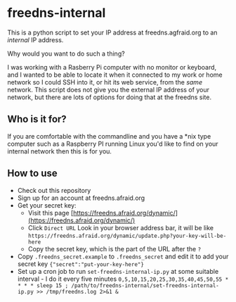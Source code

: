 # freedns-internal

This is a python script to set your IP address at freedns.agfraid.org to an *internal* IP address.

Why would you want to do such a thing?

I was working with a Rasberry Pi computer with no monitor or keyboard, and I wanted to be able to locate it when it connected to my work or home network so I could SSH into it, or hit its web service, from the *same* network. This script does not give you the external IP address of your network, but there are lots of options for doing that at the freedns site.

## Who is it for?

If you are comfortable with the commandline and you have a \*nix type computer such as a Raspberry PI running Linux you'd like to find on your internal network then this is for you.

## How to use

 * Check out this repository
 * Sign up for an account at freedns.afraid.org
 * Get your secret key:
    * Visit this page [https://freedns.afraid.org/dynamic/](https://freedns.afraid.org/dynamic/)
    * Click `Direct URL`
       Look in your browser address bar, it will be like `https://freedns.afraid.org/dynamic/update.php?your-key-will-be-here`
    * Copy the secret key, which is the part of the URL after the `?`
 * Copy `.freedns_secret.example` to `.freedns_secret` and edit it to add your secret key
     `{"secret":"put-your-key-here"}`
 * Set up a cron job to run `set-freedns-internal-ip.py` at some suitable interval - I do it every five minutes
     `0,5,10,15,20,25,30,35,40,45,50,55 * * * * sleep 15 ; /path/to/freedns-internal/set-freedns-internal-ip.py >> /tmp/freedns.log 2>&1 &`
